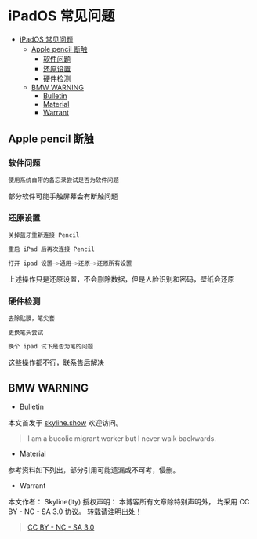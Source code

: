 # iPadOS 常见问题

<!-- @import "[TOC]" {cmd="toc" depthFrom=1 depthTo=6 orderedList=false} -->

<!-- code_chunk_output -->

- [iPadOS 常见问题](#ipados-常见问题)
  - [Apple pencil 断触](#apple-pencil-断触)
    - [软件问题](#软件问题)
    - [还原设置](#还原设置)
    - [硬件检测](#硬件检测)
  - [BMW WARNING](#bmw-warning)
    - [Bulletin](#bulletin)
    - [Material](#material)
    - [Warrant](#warrant)

<!-- /code_chunk_output -->

## Apple pencil 断触

### 软件问题

```sh
使用系统自带的备忘录尝试是否为软件问题
```

部分软件可能手触屏幕会有断触问题

### 还原设置

```sh
关掉蓝牙重新连接 Pencil

重启 iPad 后再次连接 Pencil

打开 ipad 设置—>通用—>还原—>还原所有设置
```

上述操作只是还原设置，不会删除数据，但是人脸识别和密码，壁纸会还原

### 硬件检测

```sh
去除贴膜，笔尖套

更换笔头尝试

换个 ipad 试下是否为笔的问题

```

这些操作都不行，联系售后解决

## BMW WARNING

- Bulletin

本文首发于 [skyline.show](http://www.skyline.show)  欢迎访问。

> I am a bucolic migrant worker but I never walk backwards.

- Material

参考资料如下列出，部分引用可能遗漏或不可考，侵删。

>

- Warrant

本文作者： Skyline(lty)
授权声明： 本博客所有文章除特别声明外， 均采用 CC BY - NC - SA 3.0 协议。 转载请注明出处！

> [CC BY - NC - SA 3.0](https://creativecommons.org/licenses/by-nc-sa/3.0/deed.zh)
